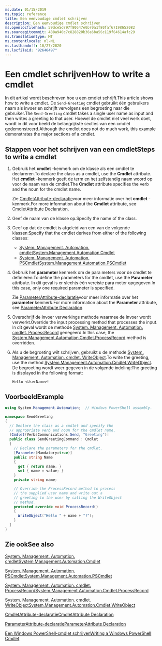 ```yaml
---
ms.date: 01/15/2019
ms.topic: reference
title: Een eenvoudige cmdlet schrijven
description: Een eenvoudige cmdlet schrijven
ms.openlocfilehash: 59dce5d797f80647e0b70a1f80faf67198652082
ms.sourcegitcommit: 488a940c7c828820b36a6ba56c119f64614afc29
ms.translationtype: MT
ms.contentlocale: nl-NL
ms.lasthandoff: 10/27/2020
ms.locfileid: "92646497"
---
```

# <a name="how-to-write-a-cmdlet"></a><span data-ttu-id="524ad-103">Een cmdlet schrijven</span><span class="sxs-lookup"><span data-stu-id="524ad-103">How to write a cmdlet</span></span>

<span data-ttu-id="524ad-104">In dit artikel wordt beschreven hoe u een cmdlet schrijft.</span><span class="sxs-lookup"><span data-stu-id="524ad-104">This article shows how to write a cmdlet.</span></span> <span data-ttu-id="524ad-105">De `Send-Greeting` cmdlet gebruikt één gebruikers naam als invoer en schrijft vervolgens een begroeting naar die gebruiker.</span><span class="sxs-lookup"><span data-stu-id="524ad-105">The `Send-Greeting` cmdlet takes a single user name as input and then writes a greeting to that user.</span></span> <span data-ttu-id="524ad-106">Hoewel de cmdlet niet veel werk doet, wordt in dit voor beeld de belangrijkste secties van een cmdlet gedemonstreerd.</span><span class="sxs-lookup"><span data-stu-id="524ad-106">Although the cmdlet does not do much work, this example demonstrates the major sections of a cmdlet.</span></span>

## <a name="steps-to-write-a-cmdlet"></a><span data-ttu-id="524ad-107">Stappen voor het schrijven van een cmdlet</span><span class="sxs-lookup"><span data-stu-id="524ad-107">Steps to write a cmdlet</span></span>

1. <span data-ttu-id="524ad-108">Gebruik het **cmdlet** -kenmerk om de klasse als een cmdlet te declareren.</span><span class="sxs-lookup"><span data-stu-id="524ad-108">To declare the class as a cmdlet, use the **Cmdlet** attribute.</span></span> <span data-ttu-id="524ad-109">Het **cmdlet** -kenmerk geeft de term en het zelfstandig naam woord op voor de naam van de cmdlet.</span><span class="sxs-lookup"><span data-stu-id="524ad-109">The **Cmdlet** attribute specifies the verb and the noun for the cmdlet name.</span></span>

   <span data-ttu-id="524ad-110">Zie [CmdletAttribute-declaratie](cmdlet-attribute-declaration.md)voor meer informatie over het **cmdlet** -kenmerk.</span><span class="sxs-lookup"><span data-stu-id="524ad-110">For more information about the **Cmdlet** attribute, see [CmdletAttribute Declaration](cmdlet-attribute-declaration.md).</span></span>

2. <span data-ttu-id="524ad-111">Geef de naam van de klasse op.</span><span class="sxs-lookup"><span data-stu-id="524ad-111">Specify the name of the class.</span></span>

3. <span data-ttu-id="524ad-112">Geef op dat de cmdlet is afgeleid van een van de volgende klassen:</span><span class="sxs-lookup"><span data-stu-id="524ad-112">Specify that the cmdlet derives from either of the following classes:</span></span>

   * [<span data-ttu-id="524ad-113">System. Management. Automation. cmdlet</span><span class="sxs-lookup"><span data-stu-id="524ad-113">System.Management.Automation.Cmdlet</span></span>](/dotnet/api/System.Management.Automation.Cmdlet)
   * [<span data-ttu-id="524ad-114">System. Management. Automation. PSCmdlet</span><span class="sxs-lookup"><span data-stu-id="524ad-114">System.Management.Automation.PSCmdlet</span></span>](/dotnet/api/System.Management.Automation.PSCmdlet)

4. <span data-ttu-id="524ad-115">Gebruik het **parameter** kenmerk om de para meters voor de cmdlet te definiëren.</span><span class="sxs-lookup"><span data-stu-id="524ad-115">To define the parameters for the cmdlet, use the **Parameter** attribute.</span></span> <span data-ttu-id="524ad-116">In dit geval is er slechts één vereiste para meter opgegeven.</span><span class="sxs-lookup"><span data-stu-id="524ad-116">In this case, only one required parameter is specified.</span></span>

   <span data-ttu-id="524ad-117">Zie [ParameterAttribute-declaratie](parameter-attribute-declaration.md)voor meer informatie over het **parameter** kenmerk.</span><span class="sxs-lookup"><span data-stu-id="524ad-117">For more information about the **Parameter** attribute, see [ParameterAttribute Declaration](parameter-attribute-declaration.md).</span></span>

5. <span data-ttu-id="524ad-118">Overschrijf de invoer verwerkings methode waarmee de invoer wordt verwerkt.</span><span class="sxs-lookup"><span data-stu-id="524ad-118">Override the input processing method that processes the input.</span></span> <span data-ttu-id="524ad-119">In dit geval wordt de methode [System. Management. Automation. cmdlet. ProcessRecord](/dotnet/api/System.Management.Automation.Cmdlet.ProcessRecord) genegeerd.</span><span class="sxs-lookup"><span data-stu-id="524ad-119">In this case, the [System.Management.Automation.Cmdlet.ProcessRecord](/dotnet/api/System.Management.Automation.Cmdlet.ProcessRecord) method is overridden.</span></span>

6. <span data-ttu-id="524ad-120">Als u de begroeting wilt schrijven, gebruikt u de methode [System. Management. Automation. cmdlet. WriteObject](/dotnet/api/System.Management.Automation.Cmdlet.WriteObject).</span><span class="sxs-lookup"><span data-stu-id="524ad-120">To write the greeting, use the method [System.Management.Automation.Cmdlet.WriteObject](/dotnet/api/System.Management.Automation.Cmdlet.WriteObject).</span></span>
   <span data-ttu-id="524ad-121">De begroeting wordt weer gegeven in de volgende indeling:</span><span class="sxs-lookup"><span data-stu-id="524ad-121">The greeting is displayed in the following format:</span></span>

   ```Output
   Hello <UserName>!
   ```

## <a name="example"></a><span data-ttu-id="524ad-122">Voorbeeld</span><span class="sxs-lookup"><span data-stu-id="524ad-122">Example</span></span>

```csharp
using System.Management.Automation;  // Windows PowerShell assembly.

namespace SendGreeting
{
  // Declare the class as a cmdlet and specify the
  // appropriate verb and noun for the cmdlet name.
  [Cmdlet(VerbsCommunications.Send, "Greeting")]
  public class SendGreetingCommand : Cmdlet
  {
    // Declare the parameters for the cmdlet.
    [Parameter(Mandatory=true)]
    public string Name
    {
      get { return name; }
      set { name = value; }
    }
    private string name;

    // Override the ProcessRecord method to process
    // the supplied user name and write out a
    // greeting to the user by calling the WriteObject
    // method.
    protected override void ProcessRecord()
    {
      WriteObject("Hello " + name + "!");
    }
  }
}
```

## <a name="see-also"></a><span data-ttu-id="524ad-123">Zie ook</span><span class="sxs-lookup"><span data-stu-id="524ad-123">See also</span></span>

[<span data-ttu-id="524ad-124">System. Management. Automation. cmdlet</span><span class="sxs-lookup"><span data-stu-id="524ad-124">System.Management.Automation.Cmdlet</span></span>](/dotnet/api/System.Management.Automation.Cmdlet)

[<span data-ttu-id="524ad-125">System. Management. Automation. PSCmdlet</span><span class="sxs-lookup"><span data-stu-id="524ad-125">System.Management.Automation.PSCmdlet</span></span>](/dotnet/api/System.Management.Automation.PSCmdlet)

[<span data-ttu-id="524ad-126">System. Management. Automation. cmdlet. ProcessRecord</span><span class="sxs-lookup"><span data-stu-id="524ad-126">System.Management.Automation.Cmdlet.ProcessRecord</span></span>](/dotnet/api/System.Management.Automation.Cmdlet.ProcessRecord)

[<span data-ttu-id="524ad-127">System. Management. Automation. cmdlet. WriteObject</span><span class="sxs-lookup"><span data-stu-id="524ad-127">System.Management.Automation.Cmdlet.WriteObject</span></span>](/dotnet/api/System.Management.Automation.Cmdlet.WriteObject)

[<span data-ttu-id="524ad-128">CmdletAttribute-declaratie</span><span class="sxs-lookup"><span data-stu-id="524ad-128">CmdletAttribute Declaration</span></span>](cmdlet-attribute-declaration.md)

[<span data-ttu-id="524ad-129">ParameterAttribute-declaratie</span><span class="sxs-lookup"><span data-stu-id="524ad-129">ParameterAttribute Declaration</span></span>](parameter-attribute-declaration.md)

[<span data-ttu-id="524ad-130">Een Windows PowerShell-cmdlet schrijven</span><span class="sxs-lookup"><span data-stu-id="524ad-130">Writing a Windows PowerShell Cmdlet</span></span>](writing-a-windows-powershell-cmdlet.md)
